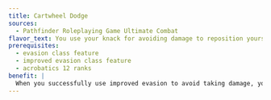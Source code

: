 ```yaml
---
title: Cartwheel Dodge
sources:
  - Pathfinder Roleplaying Game Ultimate Combat
flavor_text: You use your knack for avoiding damage to reposition yourself in combat.
prerequisites:
  - evasion class feature
  - improved evasion class feature
  - acrobatics 12 ranks
benefit: |
  When you successfully use improved evasion to avoid taking damage, you can move up to half your speed as an immediate action. This movement provokes attacks of opportunity as normal.
---
```


